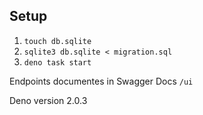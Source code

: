 ## Setup
1. `touch db.sqlite`
2. `sqlite3 db.sqlite < migration.sql`
3. `deno task start`

Endpoints documentes in Swagger Docs `/ui`

Deno version 2.0.3